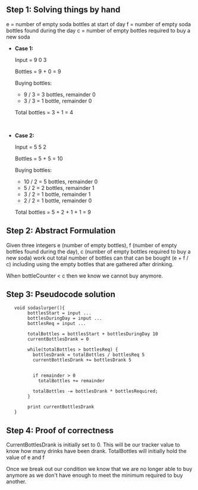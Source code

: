 ## Step 1: Solving things by hand

e = number of empty soda bottles at start of day
f = number of empty soda bottles found during the day
c = number of empty bottles required to buy a new soda

- **Case 1:**

  Input = 9 0 3

  Bottles = 9 + 0 = 9

  Buying bottles:

    - 9 / 3 = 3 bottles, remainder 0
    - 3 / 3 = 1 bottle, remainder 0

  Total bottles = 3 + 1 = 4

<br>

- **Case 2:**

  Input = 5 5 2

  Bottles = 5 + 5 = 10

  Buying bottles:

    - 10 / 2 = 5 bottles, remainder 0
    - 5 / 2 = 2 bottles, remainder 1
    - 3 / 2 = 1 bottle, remainder 1
    - 2 / 2 = 1 bottle, remainder 0

  Total bottles = 5 + 2 + 1 + 1 = 9


## Step 2: Abstract Formulation

Given three integers e (number of empty bottles), f (number of empty bottles found during the day), c (number of empty bottles required to buy a new soda)
work out total number of bottles can that can be bought (e + f / c) including using the empty bottles that are gathered after drinking.

When bottleCounter < c then we know we cannot buy anymore.

## Step 3: Pseudocode solution

```pseudo
   void sodaslurper(){
        bottlesStart = input ...         
        bottlesDuringDay = input ...
        bottlesReq = input ...
        
        totalBottles = bottlesStart + bottlesDuringDay 10
        currentBottlesDrank = 0
        
        while(totalBottles > bottlesReq) {
          bottlesDrank = totalBottles / bottlesReq 5
          currentBottlesDrank += bottlesDrank 5

          
          if remainder > 0
            totalBottles += remainder
          
          totalBottles -= bottlesDrank * bottlesRequired;  
        }
        
        print currentBottlesDrank
   }
```

## Step 4: Proof of correctness

CurrentBottlesDrank is initially set to 0. This will be our tracker value to know how many drinks have been drank.
TotalBottles will initially hold the value of e and f 

Once we break out our condition we know that we are no longer able to buy anymore as we don't have enough to meet the minimum required to buy another.
